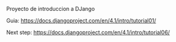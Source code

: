 Proyecto de introduccion a DJango


Guia: https://docs.djangoproject.com/en/4.1/intro/tutorial01/


Next step: https://docs.djangoproject.com/en/4.1/intro/tutorial06/